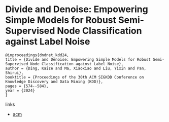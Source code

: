# Divide and Denoise: Empowering Simple Models for Robust Semi-Supervised Node Classification against Label Noise

```
@inproceedings{dndnet_kdd24,
title = {Divide and Denoise: Empowering Simple Models for Robust Semi-Supervised Node Classification against Label Noise},
author = {Ding, Kaize and Ma, Xiaoxiao and Liu, Yixin and Pan, Shirui},
booktitle = {Proceedings of the 30th ACM SIGKDD Conference on Knowledge Discovery and Data Mining (KDD)},
pages = {574--584},
year = {2024}
}
```

links
- [acm](https://dl.acm.org/doi/10.1145/3637528.3671798)
